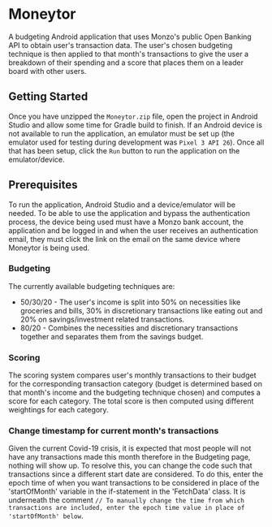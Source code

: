 # Moneytor

A budgeting Android application that uses Monzo's public Open Banking API to obtain user's transaction data. The user's chosen budgeting technique is then applied to that month's transactions to give the user a breakdown of their spending and a score that places them on a leader board with other users.

## Getting Started

Once you have unzipped the `Moneytor.zip` file, open the project in Android Studio and allow some time for Gradle build to finish. If an Android device is not available to run the application, an emulator must be set up (the emulator used for testing during development was `Pixel 3 API 26`). Once all that has been setup, click the `Run` button to run the application on the emulator/device.

## Prerequisites

To run the application, Android Studio and a device/emulator will be needed. To be able to use the application and bypass the authentication process, the device being used must have a Monzo bank account, the application and be logged in and when the user receives an authentication email, they must click the link on the email on the same device where Moneytor is being used.

### Budgeting

The currently available budgeting techniques are:
  - 50/30/20 \- The user's income is split into 50% on necessities like groceries and bills, 30% in discretionary transactions like eating out and 20% on savings/investment related transactions.
  - 80/20 \- Combines the necessities and discretionary transactions together and separates them from the savings budget.

### Scoring

The scoring system compares user's monthly transactions to their budget for the corresponding transaction category (budget is determined based on that month's income and the budgeting technique chosen) and computes a score for each category. The total score is then computed using different weightings for each category.

### Change timestamp for current month's transactions

Given the current Covid-19 crisis, it is expected that most people will not have any transactions made this month therefore in the Budgeting page, nothing will show up. To resolve this, you can change the code such that transactions since a different start date are considered. To do this, enter the epoch time of when you want transactions to be considered in place of the 'startOfMonth' variable in the if-statement in the 'FetchData' class. It is underneath the comment `// To manually change the time from which transactions are included, enter the epoch time value in place of 'startOfMonth' below`.
